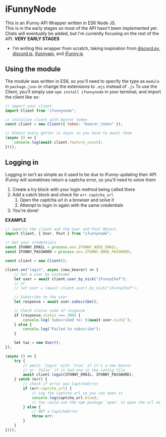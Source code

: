 # iFunnyNode

This is an iFunny API Wrapper written in ES6 Node JS.\
This is in the early stages so most of the API hasn't been implemented yet.\
Chats will eventually be added, but I'm currently focusing on the rest of the API.
**VERY EARLY STAGES**

-   I'm writing this wrapper from scratch, taking inspiration from
    [discord.py](https://github.com/Rapptz/discord.py),
    [discord.js](https://github.com/discordjs/discord.js),
    [ifunnyapi](https://github.com/EamonTracey/ifunnyapi),
    and [iFunny.js](https://github.com/gastrodon/iFunny.js)

## Using the module

The module was written in ES6, so you'll need to specify the type as `module` in `package.json` or change the extensions to `.mjs` instead of `.js`
To use the Client, you'll simply use `npm install ifunnynode` in your terminal, and import the client like so:

```js
// import your client
import Client from "ifunnynode";

// initalize client with bearer token
const client = new Client({ token: "bearer_token" });

// Almost every getter is async so you have to await them
(async () => {
	console.log(await client.feature_count);
})();
```

## Logging in

Logging in isn't as simple as it used to be due to iFunny updating their API\
iFunny will sometimes return a captcha error, so you'll need to solve them

1. Create a try block with your login method being called there
2. Add a catch block and check for `err.captcha_url`
    1. Open the captcha url in a browser and solve it
    2. Attempt to login in again with the same credentials
3. You're done!

**EXAMPLE**

```js
// imports the client and the User and Post Object.
import Client, { User, Post } from "ifunnynode";

// Get your credentials
const IFUNNY_EMAIL = process.env.IFUNNY_NODE_EMAIL;
const IFUNNY_PASSWORD = process.env.IFUNNY_NODE_PASSWORD;

const client = new Client();

client.on("login", async (new_bearer) => {
	// Get a user by nickname
	let user = await client.user_by_nick("iFunnyChef");
	// or
	// let user = (await client.user).by_nick("iFunnyChef");

	// Subscribe to the user
	let response = await user.subscribe();

	// Check status code of response
	if (response.status === 200) {
		console.log(`Subscribed to: ${await user.nick}`);
	} else {
		console.log("Failed to subscribe");
	}

	let taz = new User();
});

(async () => {
	try {
		// emits 'login' with `true` if it's a new bearer
		// or `false` if it had one in the config file
		await client.login(IFUNNY_EMAIL, IFUNNY_PASSWORD);
	} catch (err) {
		// check if error was CaptchaError
		if (err.captcha_url) {
			// Log the captcha url so you can open it
			console.log(captcha_url.blue);
			// You could use the npm package `open` to open the url as well
		} else {
			// NOT a CaptchaError
			throw err;
		}
	}
})();
```
